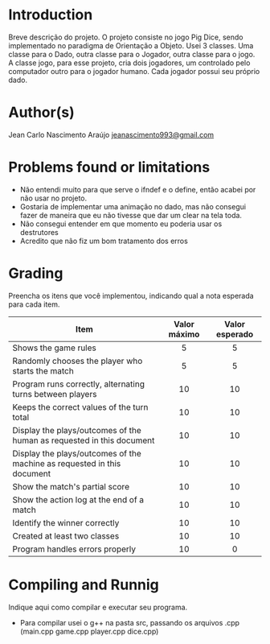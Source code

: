 # Introduction
<!-- TODO -->
Breve descrição do projeto.
O projeto consiste no jogo Pig Dice, sendo implementado no paradigma de Orientação a Objeto. 
Usei 3 classes. Uma classe para o Dado, outra classe para o Jogador, outra classe para o jogo.
A classe jogo, para esse projeto, cria dois jogadores, um controlado pelo computador outro para
o jogador humano. Cada jogador possui seu próprio dado.

# Author(s)
<!-- TODO -->
Jean Carlo Nascimento Araújo
jeanascimento993@gmail.com

# Problems found or limitations
<!-- TODO -->
* Não entendi muito para que serve o ifndef e o define, então acabei por não usar no projeto.
* Gostaria de implementar uma animação no dado, mas não consegui fazer de maneira que eu não 
tivesse que dar um clear na tela toda. 
* Não consegui entender em que momento eu poderia usar os destrutores
* Acredito que não fiz um bom tratamento dos erros


# Grading

<!-- TODO -->
Preencha os itens que você implementou, indicando qual a nota esperada para cada item.

Item     | Valor máximo   | Valor esperado
-------- | :-----: | :-----:
Shows the game rules | 5 | 5
Randomly chooses the player who starts the match | 5 | 5
Program runs correctly, alternating turns between players | 10 | 10
Keeps the correct values of the turn total    | 10 | 10
Display the plays/outcomes of the human as requested in this document | 10 | 10
Display the plays/outcomes of the machine as requested in this document | 10 | 10
Show the match's partial score | 10 | 10
Show the action log at the end of a match | 10 | 10
Identify the winner correctly | 10 | 10
Created at least two classes | 10 | 10
Program handles errors properly | 10 | 0

# Compiling and Runnig

<!-- TODO -->
Indique aqui como compilar e executar seu programa.
* Para compilar usei o g++ na pasta src, passando os arquivos .cpp (main.cpp game.cpp player.cpp dice.cpp)

